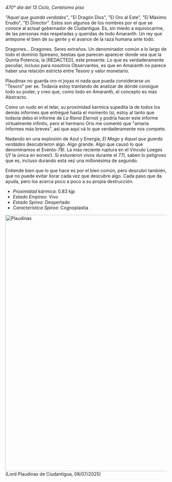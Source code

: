 *470° día del 13 Ciclo, Centésimo piso*

*"Aquel que guarda verdades"*, "El Dragón Dios", "El Oro al Este", "El Máximo Erudio", "El Director". Estos son algunos de los nombres por el que se conoce al actual gobernador de Ciudantigua. Es, sin miedo a equivocarme, de las personas más respetadas y queridas de todo Amaranth. Un rey que antepone el bien de su gente y el avance de la raza humana ante todo.

Dragones... Dragones. Seres extraños. Un denominador común a lo largo de todo el dominio Spireano, bestias que parecen aparecer donde sea que la Quinta Potencia, la [REDACTED], este presente. Lo que es verdaderamente peculiar, incluso para nosotros Observantes, es que en Amaranth no parece haber una relación estricta entre Tesoro y valor monetario.

Plaudinax no guarda oro ni joyas ni nada que pueda considerarse un "Tesoro" per se. Todavía estoy trantando de analizar de dónde consigue todo su poder, y creo que, como todo en Amaranth, el concepto es más Abstracto.

Como un nudo en el telar, su proximidad karmica supedita la de todos los demás informes que entregué hasta el momento (sí, estoy al tanto que todavía debo el informe de *La Riena Eterna*) y podría hacer este informe virtualmente infinito, pero el hermano Oris me comentó que "amaría informes más breves", así que aquí vá lo que verdaderamente nos compete.

Nadando en una explosión de Azul y Energía, *El Mago* y *Aquel que guarda verdades* descubrieron algo. Algo grande.
Algo que causó lo que denominamos el Evento-78I. La más reciente ruptura en el Vínculo Loeges (¡Y la única en eones!). Si estuvieron vivos durante el 77I, saben lo peligroso que es, incluso durando esta vez una millonésima de segundo.

Entiende bien que lo que hace es por el bien común, pero descubrí también, que no puede evitar llorar cada vez que descubre algo. Cada paso que da ayuda, pero los acerca poco a poco a su propia destrucción.


- *Proximidad kármica*: 0.83 kjp
- *Estado Empíreo:* Vivo
- *Estado Spíreo:* Despertado
- *Característica Spírea:* Cognoplastia

<img src="lore/npcs/npc-img/Plaudinax.png" alt="Plaudinax" width="800"/>
(Lord Plaudinax de Ciudantigua, 08/07/2025)